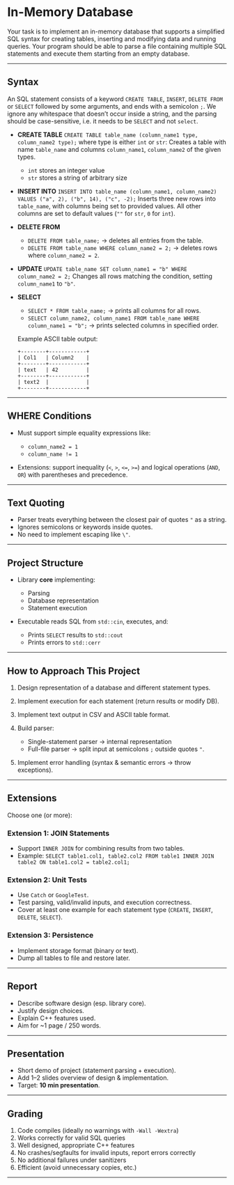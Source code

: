 # In-Memory Database

Your task is to implement an in-memory database that supports a simplified SQL syntax for creating tables, inserting and modifying data and running queries. Your program should be able to parse a file containing multiple SQL statements and execute them starting from an empty database.

---

## Syntax

An SQL statement consists of a keyword `CREATE TABLE`, `INSERT`, `DELETE FROM` or `SELECT` followed by some arguments, and ends with a semicolon `;`.
We ignore any whitespace that doesn’t occur inside a string, and the parsing should be case-sensitive, i.e. it needs to be `SELECT` and not `select`.

* **CREATE TABLE**
  `CREATE TABLE table_name (column_name1 type, column_name2 type);`
  where type is either `int` or `str`: Creates a table with name `table_name` and columns `column_name1`, `column_name2` of the given types.

  * `int` stores an integer value
  * `str` stores a string of arbitrary size

* **INSERT INTO**
  `INSERT INTO table_name (column_name1, column_name2) VALUES ("a", 2), ("b", 14), ("c", -2);`
  Inserts three new rows into `table_name`, with columns being set to provided values.
  All other columns are set to default values (`""` for `str`, `0` for `int`).

* **DELETE FROM**

  * `DELETE FROM table_name;` → deletes all entries from the table.
  * `DELETE FROM table_name WHERE column_name2 = 2;` → deletes rows where `column_name2 = 2`.

* **UPDATE**
  `UPDATE table_name SET column_name1 = "b" WHERE column_name2 = 2;`
  Changes all rows matching the condition, setting `column_name1` to `"b"`.

* **SELECT**

  * `SELECT * FROM table_name;` → prints all columns for all rows.
  * `SELECT column_name2, column_name1 FROM table_name WHERE column_name1 = "b";` → prints selected columns in specified order.

  Example ASCII table output:

  ```
  +--------+------------+
  | Col1   | Column2    |
  +--------+------------+
  | text   | 42         |
  +--------+------------+
  | text2  |            |
  +--------+------------+
  ```

---

## WHERE Conditions

* Must support simple equality expressions like:

  * `column_name2 = 1`
  * `column_name != 1`
* Extensions: support inequality (`<`, `>`, `<=`, `>=`) and logical operations (`AND`, `OR`) with parentheses and precedence.

---

## Text Quoting

* Parser treats everything between the closest pair of quotes `"` as a string.
* Ignores semicolons or keywords inside quotes.
* No need to implement escaping like `\"`.

---

## Project Structure

* Library **core** implementing:

  * Parsing
  * Database representation
  * Statement execution
* Executable reads SQL from `std::cin`, executes, and:

  * Prints `SELECT` results to `std::cout`
  * Prints errors to `std::cerr`

---

## How to Approach This Project

1. Design representation of a database and different statement types.
2. Implement execution for each statement (return results or modify DB).
3. Implement text output in CSV and ASCII table format.
4. Build parser:

   * Single-statement parser → internal representation
   * Full-file parser → split input at semicolons `;` outside quotes `"`.
5. Implement error handling (syntax & semantic errors → throw exceptions).

---

## Extensions

Choose one (or more):

### Extension 1: JOIN Statements

* Support `INNER JOIN` for combining results from two tables.
* Example:
  `SELECT table1.col1, table2.col2 FROM table1 INNER JOIN table2 ON table1.col2 = table2.col1;`

### Extension 2: Unit Tests

* Use `Catch` or `GoogleTest`.
* Test parsing, valid/invalid inputs, and execution correctness.
* Cover at least one example for each statement type (`CREATE`, `INSERT`, `DELETE`, `SELECT`).

### Extension 3: Persistence

* Implement storage format (binary or text).
* Dump all tables to file and restore later.

---

## Report

* Describe software design (esp. library core).
* Justify design choices.
* Explain C++ features used.
* Aim for \~1 page / 250 words.

---

## Presentation

* Short demo of project (statement parsing + execution).
* Add 1–2 slides overview of design & implementation.
* Target: **10 min presentation**.

---

## Grading

1. Code compiles (ideally no warnings with `-Wall -Wextra`)
2. Works correctly for valid SQL queries
3. Well designed, appropriate C++ features
4. No crashes/segfaults for invalid inputs, report errors correctly
5. No additional failures under sanitizers
6. Efficient (avoid unnecessary copies, etc.)

---

